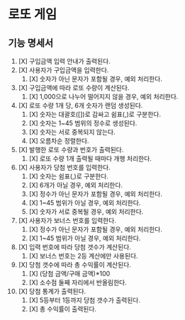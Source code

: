 # 로또 게임

## 기능 명세서

1. [X] 구입금액 입력 안내가 출력된다.
2. [X] 사용자가 구입금액을 입력한다.
    1. [X] 숫자가 아닌 문자가 포함될 경우, 예외 처리한다.
3. [X] 구입금액에 따라 로또 수량이 계산된다.
    1. [X] 1,000으로 나누어 떨어지지 않을 경우, 예외 처리한다.
4. [X] 로또 수량 1개 당, 6개 숫자가 랜덤 생성된다.
    1. [X] 숫자는 대괄호([])로 감싸고 쉼표(,)로 구분한다.
    2. [X] 숫자는 1~45 범위의 정수로 생성된다.
    3. [X] 숫자는 서로 중복되지 않는다.
    4. [X] 오름차순 정렬한다.
5. [X] 발행한 로또 수량과 번호가 출력된다.
    1. [X] 로또 수량 1개 출력될 때마다 개행 처리한다.
6. [X] 사용자가 당첨 번호를 입력한다.
    1. [X] 숫자는 쉼표(,)로 구분한다.
    2. [X] 6개가 아닐 경우, 예외 처리한다.
    3. [X] 정수가 아닌 문자가 포함될 경우, 예외 처리한다.
    4. [X] 1~45 범위가 아닐 경우, 예외 처리한다.
    5. [X] 숫자가 서로 중복될 경우, 예외 처리한다.
7. [X] 사용자가 보너스 번호를 입력한다.
    1. [X] 정수가 아닌 문자가 포함될 경우, 예외 처리한다.
    2. [X] 1~45 범위가 아닐 경우, 예외 처리한다.
8. [X] 입력 번호에 따라 당첨 갯수가 계산된다.
    1. [X] 보너스 번호는 2등 계산에만 사용된다.
9. [X] 당첨 갯수에 따라 총 수익률이 계산된다.
    1. [X] (당첨 금액/구매 금액)*100
    2. [X] 소수점 둘째 자리에서 반올림한다.
10. [X] 당첨 통계가 출력된다.
    1. [X] 5등부터 1등까지 당첨 갯수가 출력된다.
    2. [X] 총 수익률이 출력된다.